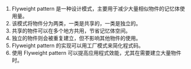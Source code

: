 

1. Flyweight pattern 是一种设计模式，主要用于减少大量相似物件的记忆体使用量。
2. 该模式将物件分为两类，一类是共享的，一类是独立的。
3. 共享的物件可以在多个地方共用，节省记忆体空间。
4. 独立的物件则会被重复建立，但不影响其他物件的使用。
5. Flyweight pattern 的实现可以用工厂模式来简化程式码。
6. 使用 Flyweight pattern 可以提高应用程式效能，尤其在需要建立大量物件时。